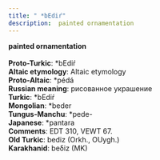 ```yaml
---
title: " *bEdiŕ"
description:  painted ornamentation
---
```

<p data-pagefind-weight="0.5">
<strong> painted ornamentation</strong><br><br>
<strong>Proto-Turkic</strong>:  *bEdiŕ<br>
<strong>Altaic etymology</strong>:  Altaic etymology<br>
<strong> Proto-Altaic</strong>:  *pédá<br>
<strong>Russian meaning</strong>:  рисованное украшение<br>
<strong>Turkic</strong>:  *bEdiŕ<br>
<strong>Mongolian</strong>:  *beder<br>
<strong>Tungus-Manchu</strong>:  *pede-<br>
<strong>Japanese</strong>:  *pantara<br>
<strong>Comments</strong>:  EDT 310, VEWT 67.<br>
<strong>Old Turkic</strong>:  bediz (Orkh., OUygh.)<br>
<strong>Karakhanid</strong>:  beδiz (MK)<br>

</p>
